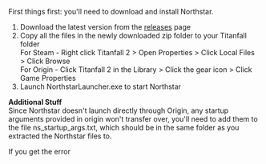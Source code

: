 First things first: you'll need to download and install Northstar.

1. Download the latest version from the [releases](https://github.com/R2Northstar/Northstar/releases) page
2. Copy all the files in the newly downloaded zip folder to your Titanfall folder  
        For Steam - Right click Titanfall 2 > Open Properties > Click Local Files > Click Browse  
        For Origin - Click Titanfall 2 in the Library > Click the gear icon > Click Game Properties  
3. Launch NorthstarLauncher.exe to start Northstar

**Additional Stuff**  
Since Northstar doesn't launch directly through Origin, any startup arguments provided in origin won't transfer over, you'll need to add them to the file ns_startup_args.txt, which should be in the same folder as you extracted the Northstar files to.  
  
If you get the error 